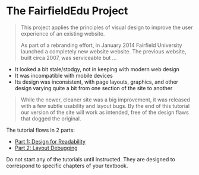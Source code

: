 # The FairfieldEdu Project
>This project applies the principles of visual design to improve the user experience of an existing website.
>
> As part of a rebranding effort, in January 2014 Fairfield University launched a completely new website website. The previous website, built circa 2007, was serviceable but ...
  * It looked a bit stale/stodgy, not in keeping with modern web design
  * It was incompatible with mobile devices  
  * Its design was inconsistent, with page layouts, graphics, and other design varying quite a bit from one section of the site to another 
>
> While the newer, cleaner site was a big improvement, it was released with a few subtle usability and layout bugs. By the end of this tutorial our version of the site will work as intended, free of the design flaws that dogged the original.

The tutorial flows in 2 parts:
* [Part 1: Design for Readability](Part1.md)
* [Part 2: Layout Debugging](Part2.md)

Do not start any of the tutorials until instructed. They are designed to correspond to specific chapters of your textbook.
